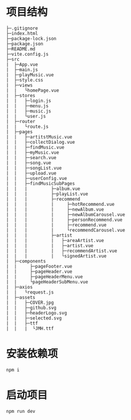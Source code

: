 # 项目结构
    ├─.gitignore
    ├─index.html
    ├─package-lock.json
    ├─package.json
    ├─README.md
    ├─vite.config.js
    ├─src
    |  ├─App.vue
    |  ├─main.js
    |  ├─playMusic.vue
    |  ├─style.css
    |  ├─views
    |  |   └homePage.vue
    |  ├─stores
    |  |   ├─login.js
    |  |   ├─menu.js
    |  |   ├─music.js
    |  |   └user.js
    |  ├─router
    |  |   └route.js
    |  ├─pages
    |  |   ├─artitstMusic.vue
    |  |   ├─collectDialog.vue
    |  |   ├─findMusic.vue
    |  |   ├─myMusic.vue
    |  |   ├─search.vue
    |  |   ├─song.vue
    |  |   ├─songList.vue
    |  |   ├─upload.vue
    |  |   ├─userConfig.vue
    |  |   ├─findMusicSubPages
    |  |   |         ├─album.vue
    |  |   |         ├─playList.vue
    |  |   |         ├─recommend
    |  |   |         |     ├─hotRecommend.vue
    |  |   |         |     ├─newAlbum.vue
    |  |   |         |     ├─newAlbumCarousel.vue
    |  |   |         |     ├─personRecommend.vue
    |  |   |         |     ├─recommend.vue
    |  |   |         |     └recommendCarousel.vue
    |  |   |         ├─artist
    |  |   |         |   ├─areaArtist.vue
    |  |   |         |   ├─artist.vue
    |  |   |         |   ├─recommendArtist.vue
    |  |   |         |   └signedArtist.vue
    |  ├─components
    |  |     ├─pageFooter.vue
    |  |     ├─pageHeader.vue
    |  |     ├─pageHeaderMenu.vue
    |  |     └pageHeaderSubMenu.vue
    |  ├─axios
    |  |   └request.js
    |  ├─assets
    |  |   ├─COVER.jpg
    |  |   ├─github.svg
    |  |   ├─headerLogo.svg
    |  |   ├─selected.svg
    |  |   ├─ttf
    |  |   |  └JMH.ttf

# 安装依赖项
    npm i
# 启动项目
    npm run dev